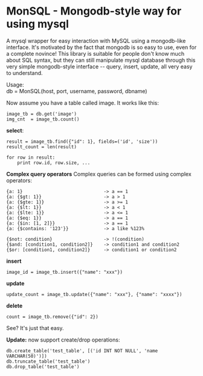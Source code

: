 MonSQL - Mongodb-style way for using mysql
====================
A mysql wrapper for easy interaction with MySQL using a mongodb-like interface. It's motivated by the fact that mongodb is so easy to use, even for a complete novince! This library is suitable for people don't know much about SQL syntax, but they can still manipulate mysql database through this very simple mongodb-style interface -- query, insert, update, all very easy to understand.  

Usage:  
db = MonSQL(host, port, username, password, dbname)  

Now assume you have a table called image. It works like this:  

	image_tb = db.get('image')
	img_cnt  = image_tb.count()

**select**:
	
	result = image_tb.find({"id": 1}, fields=('id', 'size'))  
	result_count = len(result) 

	for row in result:
		print row.id, row.size, ...

**Complex query operators** Complex queries can be formed using complex operators:

	{a: 1}                              -> a == 1
    {a: {$gt: 1}}                       -> a > 1
    {a: {$gte: 1}}                      -> a >= 1
    {a: {$lt: 1}}                       -> a < 1
    {a: {$lte: 1}}                      -> a <= 1
    {a: {$eq: 1}}                       -> a == 1
    {a: {$in: [1, 2]}}                  -> a == 1
    {a: {$contains: '123'}}             -> a like %123%

    {$not: condition}                   -> !(condition)
    {$and: [condition1, condition2]}    -> condition1 and condition2
    {$or: [condition1, condition2]}     -> condition1 or condition2

**insert**

	image_id = image_tb.insert({"name": "xxx"})  

**update**

	update_count = image_tb.update({"name": "xxx"}, {"name": "xxxx"})  

**delete**

	count = image_tb.remove({"id": 2})  


See? It's just that easy.  

**Update:** now support create/drop operations:

	db.create_table('test_table', [('id INT NOT NULL', 'name VARCHAR(50)')])
	db.truncate_table('test_table')
	db.drop_table('test_table')
